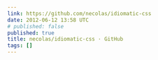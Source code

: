 ```yaml
---
link: https://github.com/necolas/idiomatic-css
date: 2012-06-12 13:58 UTC
# published: false
published: true
title: necolas/idiomatic-css · GitHub
tags: []
---
```



